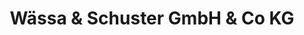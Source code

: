 ---
title: "Wässa & Schuster GmbH & Co KG"
url: /speyer/waessa-und-schuster-gmbh-und-co-kg/
shop: Farben
---